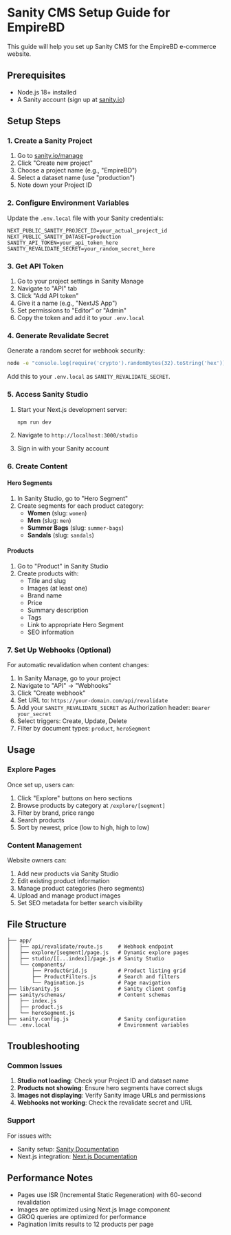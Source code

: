 # Sanity CMS Setup Guide for EmpireBD

This guide will help you set up Sanity CMS for the EmpireBD e-commerce website.

## Prerequisites

- Node.js 18+ installed
- A Sanity account (sign up at [sanity.io](https://sanity.io))

## Setup Steps

### 1. Create a Sanity Project

1. Go to [sanity.io/manage](https://sanity.io/manage)
2. Click "Create new project"
3. Choose a project name (e.g., "EmpireBD")
4. Select a dataset name (use "production")
5. Note down your Project ID

### 2. Configure Environment Variables

Update the `.env.local` file with your Sanity credentials:

```env
NEXT_PUBLIC_SANITY_PROJECT_ID=your_actual_project_id
NEXT_PUBLIC_SANITY_DATASET=production
SANITY_API_TOKEN=your_api_token_here
SANITY_REVALIDATE_SECRET=your_random_secret_here
```

### 3. Get API Token

1. Go to your project settings in Sanity Manage
2. Navigate to "API" tab
3. Click "Add API token"
4. Give it a name (e.g., "NextJS App")
5. Set permissions to "Editor" or "Admin"
6. Copy the token and add it to your `.env.local`

### 4. Generate Revalidate Secret

Generate a random secret for webhook security:

```bash
node -e "console.log(require('crypto').randomBytes(32).toString('hex'))"
```

Add this to your `.env.local` as `SANITY_REVALIDATE_SECRET`.

### 5. Access Sanity Studio

1. Start your Next.js development server:

   ```bash
   npm run dev
   ```

2. Navigate to `http://localhost:3000/studio`

3. Sign in with your Sanity account

### 6. Create Content

#### Hero Segments

1. In Sanity Studio, go to "Hero Segment"
2. Create segments for each product category:
   - **Women** (slug: `women`)
   - **Men** (slug: `men`)
   - **Summer Bags** (slug: `summer-bags`)
   - **Sandals** (slug: `sandals`)

#### Products

1. Go to "Product" in Sanity Studio
2. Create products with:
   - Title and slug
   - Images (at least one)
   - Brand name
   - Price
   - Summary description
   - Tags
   - Link to appropriate Hero Segment
   - SEO information

### 7. Set Up Webhooks (Optional)

For automatic revalidation when content changes:

1. In Sanity Manage, go to your project
2. Navigate to "API" → "Webhooks"
3. Click "Create webhook"
4. Set URL to: `https://your-domain.com/api/revalidate`
5. Add your `SANITY_REVALIDATE_SECRET` as Authorization header: `Bearer your_secret`
6. Select triggers: Create, Update, Delete
7. Filter by document types: `product`, `heroSegment`

## Usage

### Explore Pages

Once set up, users can:

1. Click "Explore" buttons on hero sections
2. Browse products by category at `/explore/[segment]`
3. Filter by brand, price range
4. Search products
5. Sort by newest, price (low to high, high to low)

### Content Management

Website owners can:

1. Add new products via Sanity Studio
2. Edit existing product information
3. Manage product categories (hero segments)
4. Upload and manage product images
5. Set SEO metadata for better search visibility

## File Structure

```
├── app/
│   ├── api/revalidate/route.js     # Webhook endpoint
│   ├── explore/[segment]/page.js   # Dynamic explore pages
│   ├── studio/[[...index]]/page.js # Sanity Studio
│   └── components/
│       ├── ProductGrid.js          # Product listing grid
│       ├── ProductFilters.js       # Search and filters
│       └── Pagination.js           # Page navigation
├── lib/sanity.js                   # Sanity client config
├── sanity/schemas/                 # Content schemas
│   ├── index.js
│   ├── product.js
│   └── heroSegment.js
├── sanity.config.js                # Sanity configuration
└── .env.local                      # Environment variables
```

## Troubleshooting

### Common Issues

1. **Studio not loading**: Check your Project ID and dataset name
2. **Products not showing**: Ensure hero segments have correct slugs
3. **Images not displaying**: Verify Sanity image URLs and permissions
4. **Webhooks not working**: Check the revalidate secret and URL

### Support

For issues with:

- Sanity setup: [Sanity Documentation](https://www.sanity.io/docs)
- Next.js integration: [Next.js Documentation](https://nextjs.org/docs)

## Performance Notes

- Pages use ISR (Incremental Static Regeneration) with 60-second revalidation
- Images are optimized using Next.js Image component
- GROQ queries are optimized for performance
- Pagination limits results to 12 products per page
